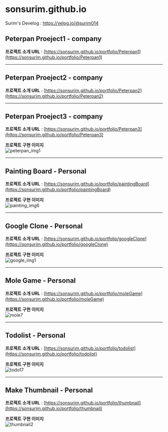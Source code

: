 # sonsurim.github.io
Surim's Develog : https://velog.io/@surim014

## Peterpan Proeject1 - company
**프로젝트 소개 URL** : [https://sonsurim.github.io/portfolio/Peterpan1](https://sonsurim.github.io/portfolio/Peterpan1)
- - -

## Peterpan Proeject2 - company
**프로젝트 소개 URL** : [https://sonsurim.github.io/portfolio/Peterpan2](https://sonsurim.github.io/portfolio/Peterpan2)
- - -

## Peterpan Proeject3 - company
**프로젝트 소개 URL** : [https://sonsurim.github.io/portfolio/Peterpan3](https://sonsurim.github.io/portfolio/Peterpan3)<br/>

**프로젝트 구현 이미지**<br/>
![peterpan_img1](https://sonsurim.github.io/portfolio/img/peterpan_img1.PNG)
- - -

## Painting Board - Personal
**프로젝트 소개 URL** : [https://sonsurim.github.io/portfolio/paintingBoard](https://sonsurim.github.io/portfolio/paintingBoard)<br/>

**프로젝트 구현 이미지**<br/>
![painting_img6](https://sonsurim.github.io/portfolio/img/painting_img6.png)
- - -

## Google Clone - Personal
**프로젝트 소개 URL** : [https://sonsurim.github.io/portfolio/googleClone](https://sonsurim.github.io/portfolio/googleClone)<br/>

**프로젝트 구현 이미지**<br/>
![google_img1](https://sonsurim.github.io/portfolio/img/google_img1.PNG)<br/>
- - -

## Mole Game - Personal
**프로젝트 소개 URL** : [https://sonsurim.github.io/portfolio/moleGame](https://sonsurim.github.io/portfolio/moleGame)<br/>

**프로젝트 구현 이미지**<br/>
![mole7](https://sonsurim.github.io/portfolio/img/mole7.PNG)
- - -

## Todolist - Personal
**프로젝트 소개 URL** : [https://sonsurim.github.io/portfolio/todolist](https://sonsurim.github.io/portfolio/todolist)<br/>

**프로젝트 구현 이미지**<br/>
![todo17](https://sonsurim.github.io/portfolio/img/todo17.PNG)
- - -

## Make Thumbnail - Personal
**프로젝트 소개 URL** : [https://sonsurim.github.io/portfolio/thumbnail](https://sonsurim.github.io/portfolio/thumbnail)<br/>

**프로젝트 구현 이미지**<br/>
![thumbnail2](https://sonsurim.github.io/portfolio/img/thumbnail2.PNG)